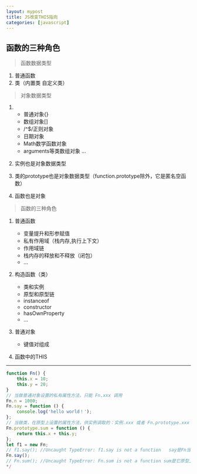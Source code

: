 ```yaml
---
layout: mypost
title: JS改变THIS指向
categories: [javascript]
---
```


## 函数的三种角色

> 函数数据类型

1. 普通函数
2. 类（内置类 自定义类）

>对象数据类型

1. * 普通对象{}
   * 数组对象[]
   * /^$/正则对象 
   * 日期对象 
   * Math数学函数对象 
   * arguments等类数组对象 ...

2. 实例也是对象数据类型

3. 类的prototype也是对象数据类型（function.prototype除外，它是匿名空函数）

4. 函数也是对象

> 函数的三种角色

1. 普通函数
    + 变量提升和形参赋值
    + 私有作用域（栈内存,执行上下文） 
    + 作用域链
    + 栈内存的释放和不释放（闭包）
    + ...
2. 构造函数（类）
    + 类和实例
    + 原型和原型链
    + instanceof
    + constructor
    + hasOwnProperty
    + ...
3. 普通对象
    + 键值对组成

4. 函数中的THIS
---

```javascript
function Fn() {
	this.x = 10;
	this.y = 20;
}
// 当做普通对象设置的私有属性方法，只能 Fn.xxx 调用
Fn.n = 1000;
Fn.say = function () {
	console.log('hello world！');
};
// 当做类，在原型上设置的属性方法，供实例调取的：实例.xxx 或者 Fn.prototype.xxx
Fn.prototype.sum = function () {
	return this.x + this.y;
};
let f1 = new Fn;
// f1.say(); //Uncaught TypeError: f1.say is not a function   say是Fn当做普通对象私有的属性方法，实例f1找的是Fn.prototype上的属性方法 （函数的角色之间是没有啥必然联系的）
Fn.say();
// Fn.sum(); //Uncaught TypeError: Fn.sum is not a function sum是它原型上的方法，实例可以调用，或者Fn.prototype.sum这样调用，但是Fn这个对象本身无法调用 
*/
```
